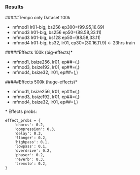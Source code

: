 ### Results

#####Tempo only Dataset 100k
- mfmod1 lr01-big, bs256 ep300=(99.95,16.69)
- mfmod3 lr01-big, bs256 ep50=(88.58,33.11)
- mfmod3 lr01-big, bs128 ep50=(88.58,33.11)
- mfmod4 lr01-big, bs32, lr01, ep30=(30.16,11.9) <- 23hrs train


#####Effects 100k (big-effects)*
- mfmod1, bsize256, lr01, ep##=(,)
- mfmod3, bsize192, lr01, ep##=(,)
- mfmod4, bsize32, lr01, ep##=(,)


#####Effects 500k (huge-effects)*
- mfmod1, bsize256, lr01, ep##=(,)
- mfmod3, bsize192, lr01, ep##=(,)
- mfmod4, bsize32, lr01, ep##=(,)


\* Effects probs:

```
effect_probs = {
    'chorus': 0.2,
    'compression': 0.3,
    'delay': 0.3,
    'flanger': 0.2,
    'highpass': 0.1,
    'lowpass': 0.1,
    'overdrive': 0.2,
    'phaser': 0.2,
    'reverb': 0.3,
    'tremolo': 0.2,
}
```
